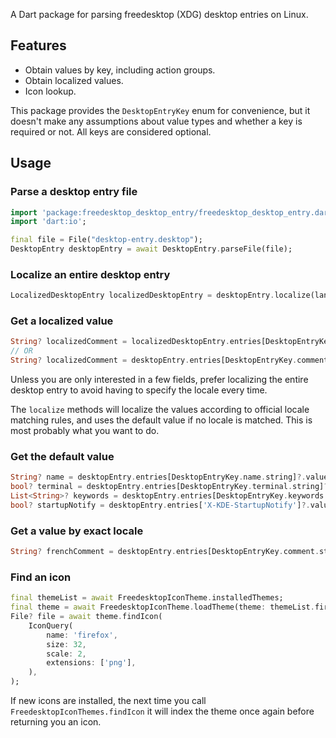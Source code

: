 <!--
This README describes the package. If you publish this package to pub.dev,
this README's contents appear on the landing page for your package.

For information about how to write a good package README, see the guide for
[writing package pages](https://dart.dev/guides/libraries/writing-package-pages).

For general information about developing packages, see the Dart guide for
[creating packages](https://dart.dev/guides/libraries/create-library-packages)
and the Flutter guide for
[developing packages and plugins](https://flutter.dev/developing-packages).
-->

A Dart package for parsing freedesktop (XDG) desktop entries on Linux.

## Features

- Obtain values by key, including action groups.
- Obtain localized values.
- Icon lookup.

This package provides the `DesktopEntryKey` enum for convenience, but it doesn't make any assumptions
about value types and whether a key is required or not. All keys are considered optional.

## Usage

### Parse a desktop entry file

```dart
import 'package:freedesktop_desktop_entry/freedesktop_desktop_entry.dart';
import 'dart:io';

final file = File("desktop-entry.desktop");
DesktopEntry desktopEntry = await DesktopEntry.parseFile(file);
```

### Localize an entire desktop entry

```dart
LocalizedDesktopEntry localizedDesktopEntry = desktopEntry.localize(lang: 'fr', country: 'BE');
```

### Get a localized value

```dart
String? localizedComment = localizedDesktopEntry.entries[DesktopEntryKey.comment.string];
// OR
String? localizedComment = desktopEntry.entries[DesktopEntryKey.comment.string]?.localize(lang: 'fr', country: 'BE');
```
Unless you are only interested in a few fields, prefer localizing the entire desktop entry to avoid having to specify
the locale every time.

The `localize` methods will localize the values according to official locale matching rules, and
uses the default value if no locale is matched. This is most probably what you want to do.

### Get the default value

```dart
String? name = desktopEntry.entries[DesktopEntryKey.name.string]?.value;
bool? terminal = desktopEntry.entries[DesktopEntryKey.terminal.string]?.value.getBoolean();
List<String>? keywords = desktopEntry.entries[DesktopEntryKey.keywords.string]?.value.getStringList();
bool? startupNotify = desktopEntry.entries['X-KDE-StartupNotify']?.value.getBoolean();
```

### Get a value by exact locale

```dart
String? frenchComment = desktopEntry.entries[DesktopEntryKey.comment.string]?.localizedValues[Locale(lang: 'fr', country: 'BE')];
```

### Find an icon

```dart
final themeList = await FreedesktopIconTheme.installedThemes;
final theme = await FreedesktopIconTheme.loadTheme(theme: themeList.first);
File? file = await theme.findIcon(
    IconQuery(
        name: 'firefox',
        size: 32,
        scale: 2,
        extensions: ['png'],
    ),
);
```

If new icons are installed, the next time you call `FreedesktopIconThemes.findIcon` it will index the theme once again
before returning you an icon.
